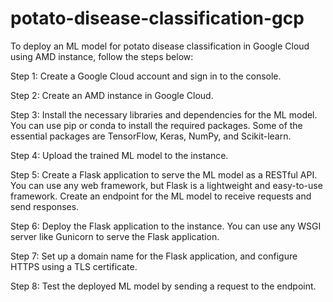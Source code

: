 # potato-disease-classification-gcp

To deploy an ML model for potato disease classification in Google Cloud using AMD instance, follow the steps below:

Step 1: Create a Google Cloud account and sign in to the console.

Step 2: Create an AMD instance in Google Cloud.

Step 3: Install the necessary libraries and dependencies for the ML model. You can use pip or conda to install the required packages. Some of the essential packages are TensorFlow, Keras, NumPy, and Scikit-learn.

Step 4: Upload the trained ML model to the instance.

Step 5: Create a Flask application to serve the ML model as a RESTful API. You can use any web framework, but Flask is a lightweight and easy-to-use framework. Create an endpoint for the ML model to receive requests and send responses.

Step 6: Deploy the Flask application to the instance. You can use any WSGI server like Gunicorn to serve the Flask application.

Step 7: Set up a domain name for the Flask application, and configure HTTPS using a TLS certificate.

Step 8: Test the deployed ML model by sending a request to the endpoint.
